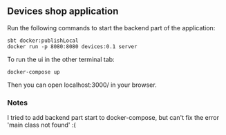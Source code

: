 ## Devices shop application

Run the following commands to start the backend part of the application:

```
sbt docker:publishLocal
docker run -p 8080:8080 devices:0.1 server
```

To run the ui in the other terminal tab:

```
docker-compose up
```

Then you can open localhost:3000/ in your browser.

### Notes
I tried to add backend part start to docker-compose,
but can't fix the error 'main class not found' :(